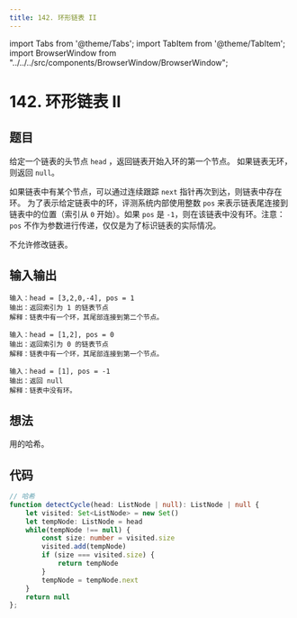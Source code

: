```yaml
---
title: 142. 环形链表 II
---
```


import Tabs from '@theme/Tabs';
import TabItem from '@theme/TabItem';
import BrowserWindow from "../../../src/components/BrowserWindow/BrowserWindow";

# 142. 环形链表 II

## 题目

<BrowserWindow url='https://leetcode-cn.com/problems/linked-list-cycle-ii/'>

  给定一个链表的头节点 `head` ，返回链表开始入环的第一个节点。 如果链表无环，则返回 `null`。

  如果链表中有某个节点，可以通过连续跟踪 `next` 指针再次到达，则链表中存在环。 为了表示给定链表中的环，评测系统内部使用整数 `pos` 来表示链表尾连接到链表中的位置（索引从 `0` 开始）。如果 `pos` 是 `-1`，则在该链表中没有环。注意：`pos` 不作为参数进行传递，仅仅是为了标识链表的实际情况。

  不允许修改链表。

</BrowserWindow>

## 输入输出

<Tabs groupId="solutions">
  <TabItem value="example1" label="示例1">

    输入：head = [3,2,0,-4], pos = 1
    输出：返回索引为 1 的链表节点
    解释：链表中有一个环，其尾部连接到第二个节点。

  </TabItem>
  <TabItem value="example2" label="示例2">

    输入：head = [1,2], pos = 0
    输出：返回索引为 0 的链表节点
    解释：链表中有一个环，其尾部连接到第一个节点。

  </TabItem>
  <TabItem value="example3" label="示例3">

    输入：head = [1], pos = -1
    输出：返回 null
    解释：链表中没有环。

  </TabItem>
</Tabs>

## 想法

用的哈希。

## 代码

<Tabs groupId="solutions">
  <TabItem value="ts1" label="TypeScript 1">

```ts
// 哈希
function detectCycle(head: ListNode | null): ListNode | null {
    let visited: Set<ListNode> = new Set()
    let tempNode: ListNode = head
    while(tempNode !== null) {
        const size: number = visited.size
        visited.add(tempNode)
        if (size === visited.size) {
            return tempNode
        }
        tempNode = tempNode.next
    }
    return null
};
```
  </TabItem>
</Tabs>